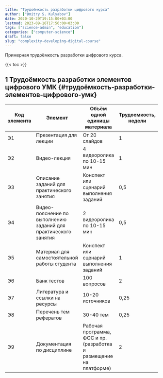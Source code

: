 ```yaml
---
title: "Трудоёмкость разработки цифрового курса"
author: ["Dmitry S. Kulyabov"]
date: 2020-10-29T19:15:00+03:00
lastmod: 2023-09-16T17:56:00+03:00
tags: ["science-admin", "education"]
categories: ["computer-science"]
draft: false
slug: "complexity-developing-digital-course"
---
```


Примерная трудоёмкость разработки цифрового курса.

<!--more-->

{{< toc >}}


## <span class="section-num">1</span> Трудоёмкость разработки элементов цифрового УМК {#трудоёмкость-разработки-элементов-цифрового-умк}

| Код элемента | Элемент                                                         | Объём одной единицы материала                                       | Трудоемкость, недели |
|--------------|-----------------------------------------------------------------|---------------------------------------------------------------------|----------------------|
| Э1           | Презентация для лекции                                          | От 20 слайдов                                                       | 1                    |
| Э2           | Видео-лекция                                                    | 4 видеоролика по 10-15 мин                                          | 1                    |
| Э3           | Описание заданий для практического занятия                      | Конспект или сценарий выполнения заданий                            | 0,5                  |
| Э4           | Видео-пояснение по выполнению заданий для практического занятия | 2 видеоролика по 10-15 мин                                          | 0,5                  |
| Э5           | Материал для самостоятельной работы студента                    | Конспект или сценарий выполнения заданий                            | 1                    |
| Э6           | Банк тестов                                                     | 100 вопросов                                                        | 2                    |
| Э7           | Литература и ссылки на ресурсы                                  | 10-20 источников                                                    | 0,25                 |
| Э8           | Перечень тем рефератов                                          | 30-40 тем                                                           | 0,25                 |
| Э9           | Документация по дисциплине                                      | Рабочая программа, ФОС и пр. (разработка и размещение на платформе) | 2                    |
